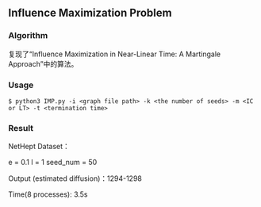 ## Influence Maximization Problem

### Algorithm

复现了“Influence Maximization in Near-Linear Time: A Martingale Approach”中的算法。

### Usage

```shell
$ python3 IMP.py -i <graph file path> -k <the number of seeds> -m <IC or LT> -t <termination time> 
```

### Result

NetHept Dataset：

e = 0.1 l = 1 seed_num = 50 

Output (estimated diffusion)：1294-1298

Time(8 processes): 3.5s



